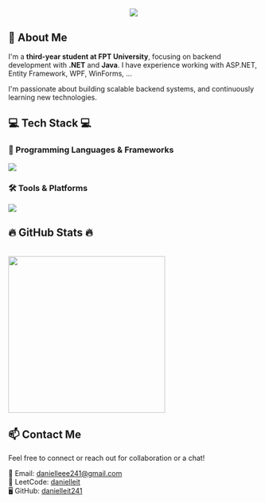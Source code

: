 <!-- 👋 Greeting Line (centered) -->
<h1 align="center">
    <img src="https://readme-typing-svg.herokuapp.com/?font=Righteous&size=35&center=true&vCenter=true&width=500&height=70&duration=4000&lines=Hi+There!+👋;+I'm+Daniel!;" />
</h1>

<!-- 👤 About Me Section -->
<h2>👤 About Me</h2>
<p>
    I'm a <strong>third-year student at FPT University</strong>, focusing on backend development with <strong>.NET</strong> and <strong>Java</strong>.  
    I have experience working with ASP.NET, Entity Framework, WPF, WinForms, ...
</p>
<p>
    I'm passionate about building scalable backend systems, and continuously learning new technologies.
</p>

<h2>💻 Tech Stack 💻</h2>

<!-- Programming Languages & Frameworks -->
<h3>🧠 Programming Languages & Frameworks</h3>
<img src="https://skillicons.dev/icons?i=dotnet,java,react,redux,js,html,css,sass" />
<br>

<!-- Tools & Platforms -->
<h3>🛠️ Tools & Platforms</h3>
<img src="https://skillicons.dev/icons?i=selenium,maven,postman,npm,git,github,docker" />
<br>

<!-- 🔥 GitHub Stats Section -->
<h2>🔥 GitHub Stats 🔥</h2>
<br>
<a href="#" title="danielleit241">
    <img width="315" src="https://github-readme-stats.vercel.app/api/top-langs/?username=danielleit241&title_color=61dafb&text_color=ffffff&icon_color=61dafb&bg_color=20232a&langs_count=8&layout=compact&border_color=61dafb&hide_border=true" />
</a>
<br>

<!-- 📫 Contact Me Section -->
<h2>📫 Contact Me</h2>
<p>
    Feel free to connect or reach out for collaboration or a chat!
</p>
<p>
    📧 Email: <a href="danielleee241@gmail.com">danielleee241@gmail.com</a><br>
    💼 LeetCode: <a href="https://leetcode.com/u/danielleit/">danielleit</a><br>
    🖥️ GitHub: <a href="https://github.com/danielleit241/danielleit241">danielleit241</a>
</p>
